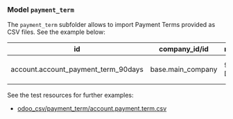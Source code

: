 ### Model `payment_term`

The `payment_term` subfolder allows to import Payment Terms provided as CSV files. See the example below:

| id | company_id/id | name | line_ids/days | line_ids/value_amount | note | line_ids/option | line_ids/value |
| - | - | - | - | - | - | - | - |
| account.account_payment_term_90days | base.main_company | 90 Days | 90 | 0 | Payment term: 90 Days | Day(s) after the invoice date | Balance |


See the test resources for further examples:
- [odoo_csv/payment_term/account.payment.term.csv](../odoo_initializer/tests/resources/odoo_csv/payment_term/account.payment.term.csv)
